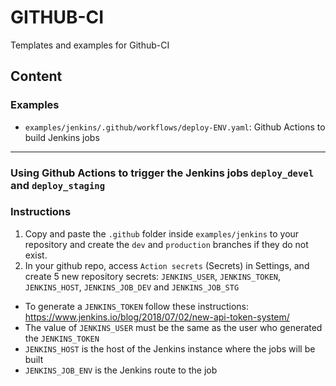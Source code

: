 # GITHUB-CI

Templates and examples for Github-CI

## Content

### Examples

* `examples/jenkins/.github/workflows/deploy-ENV.yaml`: Github Actions to build Jenkins jobs

---

### Using Github Actions to trigger the Jenkins jobs `deploy_devel` and `deploy_staging`
### Instructions

1. Copy and paste the `.github` folder inside `examples/jenkins` to your repository and create the `dev` and `production` branches if they do not exist.
2. In your github repo, access `Action secrets` (Secrets) in Settings, and create 5 new repository secrets: `JENKINS_USER`, `JENKINS_TOKEN`, `JENKINS_HOST`, `JENKINS_JOB_DEV` and `JENKINS_JOB_STG`
  * To generate a `JENKINS_TOKEN` follow these instructions: https://www.jenkins.io/blog/2018/07/02/new-api-token-system/
  * The value of `JENKINS_USER` must be the same as the user who generated the `JENKINS_TOKEN`
  * `JENKINS_HOST` is the host of the Jenkins instance where the jobs will be built
  * `JENKINS_JOB_ENV` is the Jenkins route to the job

